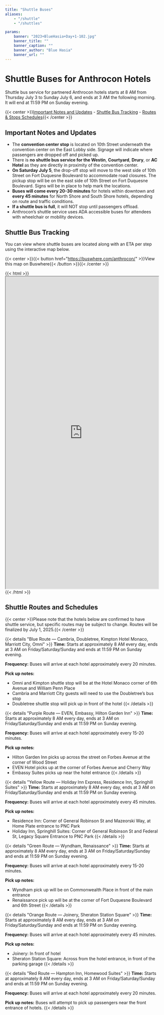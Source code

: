```yaml
---
title: "Shuttle Buses"
aliases:
    - "/shuttle"
    - "/shuttles"

params:
    banner: "2023+BlueHasia+Day+1-102.jpg"
    banner_title: ""
    banner_caption: ""
    banner_author: "Blue Hasia"
    banner_url: ""
---
```


# Shuttle Buses for Anthrocon Hotels

Shuttle bus service for partnered Anthrocon hotels starts at 8 AM from Thursday July 3 to Sunday July 6, and ends at 3 AM the following morning. It will end at 11:59 PM on Sunday evening.

{{< center >}}[Important Notes and Updates](#important-notes-and-updates) - [Shuttle Bus Tracking](#shuttle-bus-tracking) - [Routes & Stops Schedules](#shuttle-routes-and-schedules){{< /center >}}

## Important Notes and Updates

- The **convention center stop** is located on 10th Street underneath the convention center on the East Lobby side. Signage will indicate where passengers are dropped off and picked up.
- There is **no shuttle bus service for the Westin**, **Courtyard**, **Drury**, or **AC Hotel** as they are directly in proximity of the convention center.
- **On Saturday July 5**, the drop-off stop will move to the west side of 10th Street on Fort Duquesne Boulevard to accommodate road closures. The pickup stop will be on the east side of 10th Street on Fort Duquesne Boulevard. Signs will be in place to help mark the locations.
- **Buses will come every 20-30 minutes** for hotels within downtown and **every 45 minutes** for North Shore and South Shore hotels, depending on route and traffic conditions.
- **If a shuttle bus is full**, it will NOT stop until passengers offload.
- Anthrocon’s shuttle service uses ADA accessible buses for attendees with wheelchair or mobility devices.

## Shuttle Bus Tracking

You can view where shuttle buses are located along with an ETA per step using the interactive map below.

{{< center >}}{{< button href="https://buswhere.com/anthrocon/" >}}View this map on Buswhere{{< /button >}}{{< /center >}}

{{< html >}}<iframe src="https://buswhere.com/anthrocon/" title="Buswhere" width="100%" height="1024px"></iframe>{{< /html >}}

## Shuttle Routes and Schedules

{{< center >}}Please note that the hotels below are confirmed to have shuttle service, but specific routes may be subject to change. Routes will be finalized by July 1, 2025.{{< /center >}}

{{< details "Blue Route — Cambria, Doubletree, Kimpton Hotel Monaco, Marriott City, Omni" >}}
**Time:** Starts at approximately 8 AM every day, ends at 3 AM on Friday/Saturday/Sunday and ends at 11:59 PM on Sunday evening.

**Frequency:** Buses will arrive at each hotel approximately every 20 minutes.

**Pick up notes:**

- Omni and Kimpton shuttle stop will be at the Hotel Monaco corner of 6th Avenue and William Penn Place
- Cambria and Marriott City guests will need to use the Doubletree’s bus stop
- Doubletree shuttle stop will pick up in front of the hotel
{{< /details >}}

{{< details "Purple Route — EVEN, Embassy, Hilton Garden Inn" >}}
**Time:** Starts at approximately 8 AM every day, ends at 3 AM on Friday/Saturday/Sunday and ends at 11:59 PM on Sunday evening.

**Frequency:** Buses will arrive at each hotel approximately every 15-20 minutes.

**Pick up notes:**

- Hilton Garden Inn picks up across the street on Forbes Avenue at the corner of Wood Street
- EVEN Hotel picks up at the corner of Forbes Avenue and Cherry Way
- Embassy Suites picks up near the hotel entrance
{{< /details >}}

{{< details "Yellow Route — Holiday Inn Express, Residence Inn, Springhill Suites" >}}
**Time:** Starts at approximately 8 AM every day, ends at 3 AM on Friday/Saturday/Sunday and ends at 11:59 PM on Sunday evening.

**Frequency:** Buses will arrive at each hotel approximately every 45 minutes.

**Pick up notes:**

- Residence Inn: Corner of General Robinson St and Mazeorski Way, at Home Plate entrance to PNC Park
- Holiday Inn, Springhill Suites: Corner of General Robinson St and Federal St, Legacy Square Entrance to PNC Park
{{< /details >}}

{{< details "Green Route — Wyndham, Renaissance" >}}
**Time:** Starts at approximately 8 AM every day, ends at 3 AM on Friday/Saturday/Sunday and ends at 11:59 PM on Sunday evening.

**Frequency:** Buses will arrive at each hotel approximately every 15-20 minutes.

**Pick up notes:**

- Wyndham pick up will be on Commonwealth Place in front of the main entrance
- Renaissance pick up will be at the corner of Fort Duquesne Boulevard and 6th Street
{{< /details >}}

{{< details "Orange Route — Joinery, Sheraton Station Square" >}}
**Time:** Starts at approximately 8 AM every day, ends at 3 AM on Friday/Saturday/Sunday and ends at 11:59 PM on Sunday evening.

**Frequency:** Buses will arrive at each hotel approximately every 45 minutes.

**Pick up notes:**

- Joinery: In front of hotel
- Sheraton Station Square: Across from the hotel entrance, in front of the parking garage
{{< /details >}}

{{< details "Red Route — Hampton Inn, Homewood Suites" >}}
**Time:** Starts at approximately 8 AM every day, ends at 3 AM on Friday/Saturday/Sunday and ends at 11:59 PM on Sunday evening.

**Frequency:** Buses will arrive at each hotel approximately every 20 minutes.

**Pick up notes:** Buses will attempt to pick up passengers near the front entrance of hotels.
{{< /details >}}
